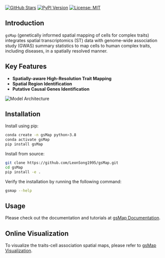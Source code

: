 [![GitHub Stars](https://img.shields.io/github/stars/LeonSong1995/gsMap?logo=GitHub&color=yellow)](https://github.com/LeonSong1995/gsMap/stargazers)
[![PyPI Version](https://img.shields.io/pypi/v/gsMap)](https://pypi.org/project/gsMap)
[![License: MIT](https://img.shields.io/badge/License-MIT-yellow.svg)](https://opensource.org/licenses/MIT)

## Introduction

`gsMap` (genetically informed spatial mapping of cells for complex traits) integrates spatial transcriptomics (ST) data with genome-wide association study (GWAS) summary statistics to map cells to human complex traits, including diseases, in a spatially resolved manner.


## Key Features
- **Spatially-aware High-Resolution Trait Mapping**
- **Spatial Region Identification**
- **Putative Causal Genes Identification**

![Model Architecture](schematic.png)

## Installation

Install using pip:

```bash
conda create -n gsMap python>3.8
conda activate gsMap
pip install gsMap
```

Install from source:

```bash
git clone https://github.com/LeonSong1995/gsMap.git
cd gsMap
pip install -e .
```

Verify the installation by running the following command:
```bash
gsmap --help
```

## Usage

Please check out the documentation and tutorials at [gsMap Documentation](https://yanglab.westlake.edu.cn/gsmap/document/software).

## Online Visualization

To visualize the traits-cell association spatial maps, please refer to [gsMap Visualization](https://yanglab.westlake.edu.cn/gsmap/visualize).
